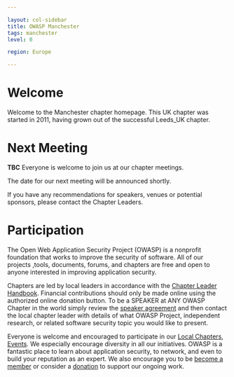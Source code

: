 ```yaml
---

layout: col-sidebar
title: OWASP Manchester
tags: manchester
level: 0

region: Europe

---
```

# Welcome
Welcome to the Manchester chapter homepage. This UK chapter was started in 2011, having grown out of the successful Leeds_UK chapter.

# Next Meeting

**TBC**
Everyone is welcome to join us at our chapter meetings.

The date for our next meeting will be announced shortly.

If you have any recommendations for speakers, venues or potential
sponsors, please contact the Chapter Leaders.


# Participation
The Open Web Application Security Project (OWASP) is a nonprofit foundation that works to improve the security of software. All of our projects ,tools, documents, forums, and chapters are free and open to anyone interested in improving application security. 
 
Chapters are led by local leaders in accordance with the [Chapter Leader Handbook](/www-policy/rules-of-procedure/chapter-handbook). Financial contributions should only be made online using the authorized online donation button. To be a SPEAKER at ANY OWASP Chapter in the world simply review the [speaker agreement](/www-policy/speaker-agreement) and then contact the local chapter leader with details of what OWASP Project, independent research, or related software security topic you would like to present.
 
Everyone is welcome and encouraged to participate in our [Local Chapters](/chapters), [Events](/events). We especially encourage diversity in all our initiatives. OWASP is a fantastic place to learn about application security, to network, and even to build your reputation as an expert. We also encourage you to be [become a member](/membership) or consider a [donation](/donate) to support our ongoing work.

